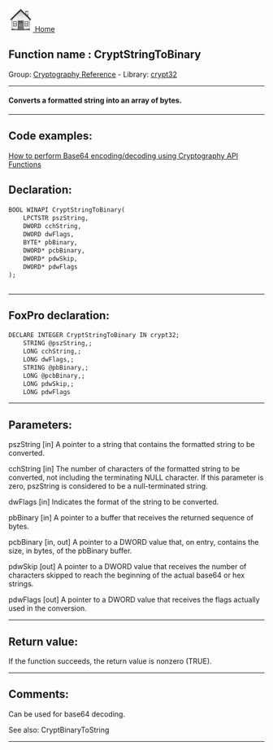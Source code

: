 [<img src="../../images/home.png"> Home ](https://github.com/VFPX/Win32API)  

## Function name : CryptStringToBinary
Group: [Cryptography Reference](../../functions_group.md#Cryptography_Reference)  -  Library: [crypt32](../../../libraries.md#crypt32)  
***  


#### Converts a formatted string into an array of bytes.
***  


## Code examples:
[How to perform Base64 encoding/decoding using Cryptography API Functions](../../samples/sample_088.md)  

## Declaration:
```foxpro  
BOOL WINAPI CryptStringToBinary(
	LPCTSTR pszString,
	DWORD cchString,
	DWORD dwFlags,
	BYTE* pbBinary,
	DWORD* pcbBinary,
	DWORD* pdwSkip,
	DWORD* pdwFlags
);
  
```  
***  


## FoxPro declaration:
```foxpro  
DECLARE INTEGER CryptStringToBinary IN crypt32;
	STRING @pszString,;
	LONG cchString,;
	LONG dwFlags,;
	STRING @pbBinary,;
	LONG @pcbBinary,;
	LONG pdwSkip,;
	LONG pdwFlags  
```  
***  


## Parameters:
pszString 
[in] A pointer to a string that contains the formatted string to be converted. 

cchString 
[in] The number of characters of the formatted string to be converted, not including the terminating NULL character. If this parameter is zero, pszString is considered to be a null-terminated string. 

dwFlags 
[in] Indicates the format of the string to be converted. 

pbBinary 
[in] A pointer to a buffer that receives the returned sequence of bytes.

pcbBinary 
[in, out] A pointer to a DWORD value that, on entry, contains the size, in bytes, of the pbBinary buffer.

pdwSkip 
[out] A pointer to a DWORD value that receives the number of characters skipped to reach the beginning of the actual base64 or hex strings. 

pdwFlags 
[out] A pointer to a DWORD value that receives the flags actually used in the conversion.   
***  


## Return value:
If the function succeeds, the return value is nonzero (TRUE).  
***  


## Comments:
Can be used for base64 decoding.  
  
See also: CryptBinaryToString   
  
***  

